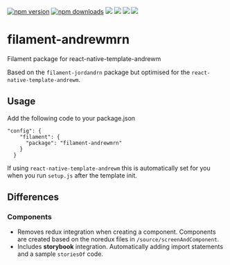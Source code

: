 [![npm version](https://badge.fury.io/js/filament-andrewmrn.svg)](https://badge.fury.io/js/filament-andrewmrn)
[![npm downloads](https://img.shields.io/npm/dt/filament-andrewmrn.svg)](https://www.npmjs.com/package/filament-andrewmrn)
![](https://img.shields.io/github/issues-raw/andrewmarmion/filament-andrewmrn.svg)
![](https://img.shields.io/github/last-commit/andrewmarmion/filament-andrewmrn.svg)
![](https://img.shields.io/github/languages/top/andrewmarmion/filament-andrewmrn.svg)
![](https://img.shields.io/npm/l/react-native-template-andrewm.svg)
# filament-andrewmrn
Filament package for react-native-template-andrewm

Based on the `filament-jordandrn` package but optimised for the `react-native-template-andrewm`.

## Usage

Add the following code to your package.json

```
"config": {
    "filament": {
      "package": "filament-andrewmrn"
    }
  }
```

If using `react-native-template-andrewm` this is automatically set for you when you run `setup.js` after the template init.

## Differences

### Components 
* Removes redux integration when creating a component. Components are created based on the noredux files in `/source/screenAndComponent`. 
* Includes **storybook** integration. Automatically adding import statements and a sample `storiesOf` code.
